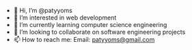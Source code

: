 - 👋 Hi, I’m @patyyoms
- 👀 I’m interested in web development
- 🌱 I’m currently learning computer science engineering
- 💞️ I’m looking to collaborate on software engineering projects
- 📫 How to reach me: Email: patyyoms@gmail.com

<!---
patyyoms/patyyoms is a ✨ special ✨ repository because its `README.md` (this file) appears on your GitHub profile.
You can click the Preview link to take a look at your changes.
--->
